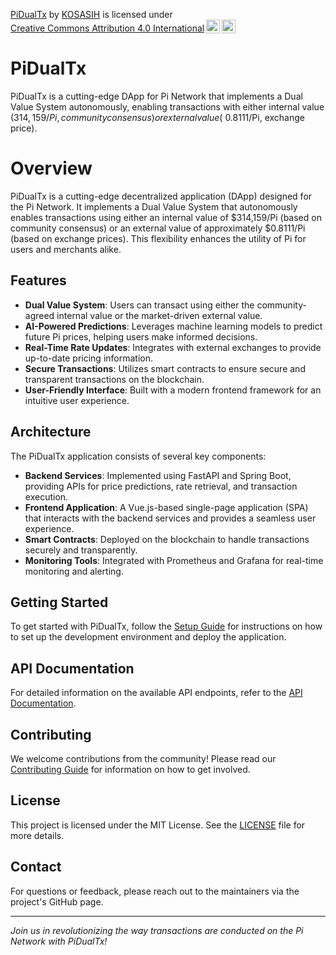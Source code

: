 <p xmlns:cc="http://creativecommons.org/ns#" xmlns:dct="http://purl.org/dc/terms/"><a property="dct:title" rel="cc:attributionURL" href="https://github.com/KOSASIH/PiDualTx">PiDualTx</a> by <a rel="cc:attributionURL dct:creator" property="cc:attributionName" href="https://www.linkedin.com/in/kosasih-81b46b5a">KOSASIH</a> is licensed under <a href="https://creativecommons.org/licenses/by/4.0/?ref=chooser-v1" target="_blank" rel="license noopener noreferrer" style="display:inline-block;">Creative Commons Attribution 4.0 International<img style="height:22px!important;margin-left:3px;vertical-align:text-bottom;" src="https://mirrors.creativecommons.org/presskit/icons/cc.svg?ref=chooser-v1" alt=""><img style="height:22px!important;margin-left:3px;vertical-align:text-bottom;" src="https://mirrors.creativecommons.org/presskit/icons/by.svg?ref=chooser-v1" alt=""></a></p>


# PiDualTx

PiDualTx is a cutting-edge DApp for Pi Network that implements a Dual Value System autonomously, enabling transactions with either internal value ($314,159/Pi, community consensus) or external value (~$0.8111/Pi, exchange price).

# Overview

PiDualTx is a cutting-edge decentralized application (DApp) designed for the Pi Network. It implements a Dual Value System that autonomously enables transactions using either an internal value of $314,159/Pi (based on community consensus) or an external value of approximately $0.8111/Pi (based on exchange prices). This flexibility enhances the utility of Pi for users and merchants alike.

## Features

- **Dual Value System**: Users can transact using either the community-agreed internal value or the market-driven external value.
- **AI-Powered Predictions**: Leverages machine learning models to predict future Pi prices, helping users make informed decisions.
- **Real-Time Rate Updates**: Integrates with external exchanges to provide up-to-date pricing information.
- **Secure Transactions**: Utilizes smart contracts to ensure secure and transparent transactions on the blockchain.
- **User-Friendly Interface**: Built with a modern frontend framework for an intuitive user experience.

## Architecture

The PiDualTx application consists of several key components:

- **Backend Services**: Implemented using FastAPI and Spring Boot, providing APIs for price predictions, rate retrieval, and transaction execution.
- **Frontend Application**: A Vue.js-based single-page application (SPA) that interacts with the backend services and provides a seamless user experience.
- **Smart Contracts**: Deployed on the blockchain to handle transactions securely and transparently.
- **Monitoring Tools**: Integrated with Prometheus and Grafana for real-time monitoring and alerting.

## Getting Started

To get started with PiDualTx, follow the [Setup Guide](docs/setup.md) for instructions on how to set up the development environment and deploy the application.

## API Documentation

For detailed information on the available API endpoints, refer to the [API Documentation](docs/api.md).

## Contributing

We welcome contributions from the community! Please read our [Contributing Guide](docs/contributing.md) for information on how to get involved.

## License

This project is licensed under the MIT License. See the [LICENSE](LICENSE) file for more details.

## Contact

For questions or feedback, please reach out to the maintainers via the project's GitHub page.

---

*Join us in revolutionizing the way transactions are conducted on the Pi Network with PiDualTx!*
